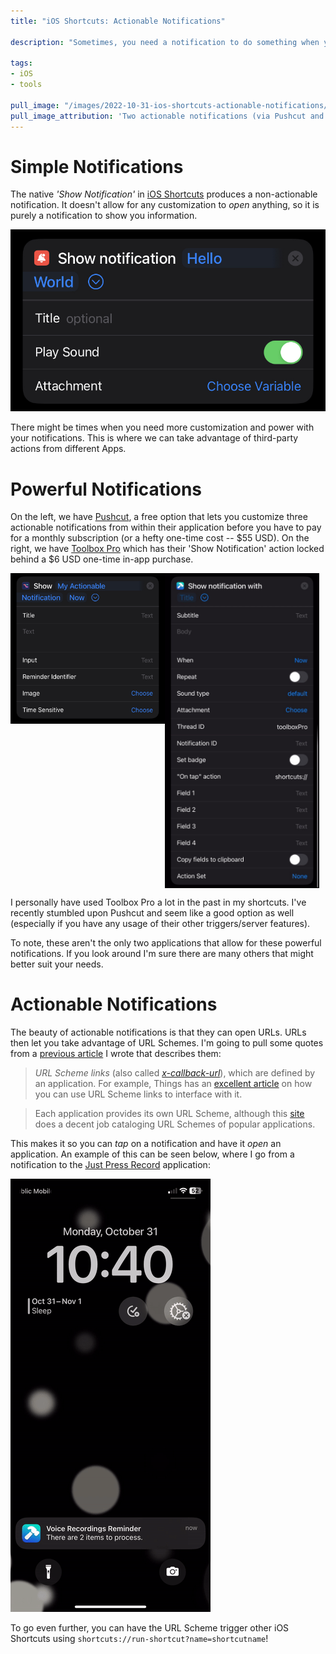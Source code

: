 ```yaml
---
title: "iOS Shortcuts: Actionable Notifications"

description: "Sometimes, you need a notification to do something when you tap on it like opening an app or running a shortcut. Unfortunately, the native 'Show Notification' in iOS Shortcuts is non-actionable and therefore lacking. Read about how to take advantage of actionable notifications in iOS Shortcuts."

tags:
- iOS
- tools

pull_image: "/images/2022-10-31-ios-shortcuts-actionable-notifications/notifications.jpg"
pull_image_attribution: 'Two actionable notifications (via Pushcut and Toolbox Pro) on my iOS device.'
---
```


# Simple Notifications

The native _'Show Notification'_ in [iOS Shortcuts](https://support.apple.com/en-ca/guide/shortcuts/welcome/ios) produces a non-actionable notification. It doesn't allow for any customization to _open_ anything, so it is purely a notification to show you information.

![](/images/2022-10-31-ios-shortcuts-actionable-notifications/native-notification.jpeg)

There might be times when you need more customization and power with your notifications. This is where we can take advantage of third-party actions from different Apps.

# Powerful Notifications

On the left, we have [Pushcut](https://www.pushcut.io/), a free option that lets you customize three actionable notifications from within their application before you have to pay for a monthly subscription (or a hefty one-time cost -- $55 USD). On the right, we have [Toolbox Pro](https://toolboxpro.app/) which has their 'Show Notification' action locked behind a $6 USD one-time in-app purchase.

<div style="display: flex">
  <img src="/images/2022-10-31-ios-shortcuts-actionable-notifications/pushcut-notification.jpeg" style="width: 49%; height: 49%"/>
  <img src="/images/2022-10-31-ios-shortcuts-actionable-notifications/toolboxpro-notification.jpeg" style="width: 49%; height: 49%"/>
</div>

I personally have used Toolbox Pro a lot in the past in my shortcuts. I've recently stumbled upon Pushcut and seem like a good option as well (especially if you have any usage of their other triggers/server features).

To note, these aren't the only two applications that allow for these powerful notifications. If you look around I'm sure there are many others that might better suit your needs.

# Actionable Notifications

The beauty of actionable notifications is that they can open URLs. URLs then let you take advantage of URL Schemes. I'm going to pull some quotes from a [previous article](/using-url-scheme-links-in-notion) I wrote that describes them:

> _URL Scheme links_ (also called [_x-callback-url_](https://support.apple.com/en-ca/guide/shortcuts/apdcd7f20a6f/ios)), which are defined by an application. For example, Things has an [excellent article](https://culturedcode.com/things/support/articles/2803573/) on how you can use URL Scheme links to interface with it.

> Each application provides its own URL Scheme, although this [site](http://x-callback-url.com/apps/) does a decent job cataloging URL Schemes of popular applications.

This makes it so you can _tap_ on a notification and have it _open_ an application. An example of this can be seen below, where I go from a notification to the [Just Press Record](https://www.openplanetsoftware.com/just-press-record/) application:

![](/images/2022-10-31-ios-shortcuts-actionable-notifications/actionable-notification.gif)

To go even further, you can have the URL Scheme trigger other iOS Shortcuts using `shortcuts://run-shortcut?name=shortcutname`!
